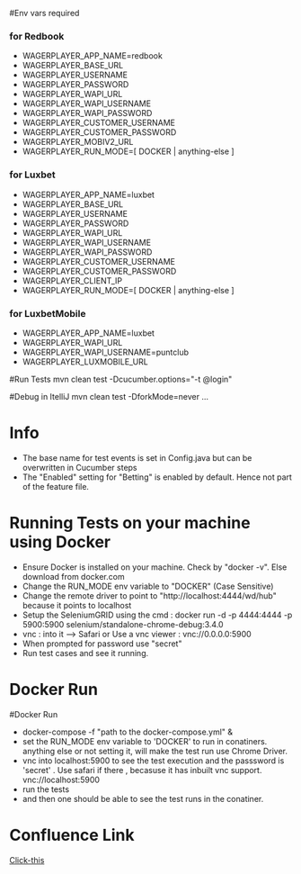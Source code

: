#Env vars required
### for Redbook
- WAGERPLAYER_APP_NAME=redbook
- WAGERPLAYER_BASE_URL
- WAGERPLAYER_USERNAME
- WAGERPLAYER_PASSWORD
- WAGERPLAYER_WAPI_URL
- WAGERPLAYER_WAPI_USERNAME
- WAGERPLAYER_WAPI_PASSWORD
- WAGERPLAYER_CUSTOMER_USERNAME
- WAGERPLAYER_CUSTOMER_PASSWORD
- WAGERPLAYER_MOBIV2_URL
- WAGERPLAYER_RUN_MODE=[ DOCKER | anything-else ]

### for Luxbet
- WAGERPLAYER_APP_NAME=luxbet
- WAGERPLAYER_BASE_URL
- WAGERPLAYER_USERNAME
- WAGERPLAYER_PASSWORD
- WAGERPLAYER_WAPI_URL
- WAGERPLAYER_WAPI_USERNAME
- WAGERPLAYER_WAPI_PASSWORD
- WAGERPLAYER_CUSTOMER_USERNAME
- WAGERPLAYER_CUSTOMER_PASSWORD
- WAGERPLAYER_CLIENT_IP
- WAGERPLAYER_RUN_MODE=[ DOCKER | anything-else ]

### for LuxbetMobile
- WAGERPLAYER_APP_NAME=luxbet
- WAGERPLAYER_WAPI_URL
- WAGERPLAYER_WAPI_USERNAME=puntclub
- WAGERPLAYER_LUXMOBILE_URL
 

#Run Tests
mvn clean test -Dcucumber.options="-t @login"

#Debug in ItelliJ
mvn clean test -DforkMode=never ...

# Info
- The base name for test events is set in Config.java but can be overwritten in Cucumber steps
- The "Enabled" setting for "Betting" is enabled by 
  default. Hence not part of the feature file.

# Running Tests on your machine using Docker

- Ensure Docker is installed on your machine. Check by "docker -v". Else download from docker.com
- Change the RUN_MODE env variable to "DOCKER" (Case Sensitive)
- Change the remote driver to point to "http://localhost:4444/wd/hub" because it points to localhost
- Setup the SeleniumGRID using the cmd : docker run -d -p 4444:4444 -p 5900:5900 selenium/standalone-chrome-debug:3.4.0
- vnc : into it --> Safari or Use a vnc viewer  : vnc://0.0.0.0:5900 
- When prompted for password use "secret"
- Run test cases and see it running.

# Docker Run

#Docker Run
- docker-compose -f "path to the docker-compose.yml"   &
- set the RUN_MODE env variable to 'DOCKER' to run in conatiners. anything else or not setting it, will make the test run use Chrome Driver.
- vnc into localhost:5900 to see the test execution and the passsword is 'secret' . Use safari if there , becasuse it has inbuilt vnc support. vnc://localhost:5900
- run the tests
- and then one should be able to see the test runs in the conatiner.

# Confluence Link
   [Click-this](http://wiki.corpad.net.local:8090/display/WTG/qa-wagerplayer+code+setup)
